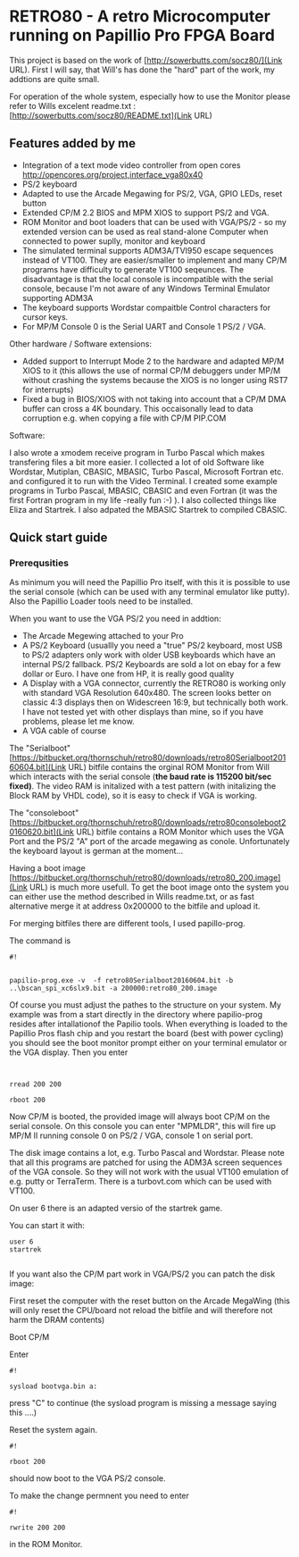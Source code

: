 # RETRO80 - A retro Microcomputer running on Papillio Pro FPGA Board #

This project is based on the work of [http://sowerbutts.com/socz80/](Link URL). First I will say, that Will's  has done the "hard" part of the work, my addtions are quite small. 

For operation of the whole system, especially how to use the Monitor please refer to Wills excelent readme.txt : [http://sowerbutts.com/socz80/README.txt](Link URL)

## Features added by me  ##

- Integration of a text mode video controller from open cores http://opencores.org/project,interface_vga80x40
- PS/2 keyboard
- Adapted to use the Arcade Megawing for PS/2, VGA, GPIO LEDs, reset button
- Extended CP/M 2.2 BIOS and MPM XIOS to support PS/2 and VGA.
- ROM Monitor and boot loaders that can be used with VGA/PS/2 - so my extended version can be used as real stand-alone Computer when connected to power suplly, monitor and keyboard
- The simulated terminal supports ADM3A/TVI950 escape sequences instead of VT100. They are easier/smaller to implement and many CP/M programs have difficulty to generate VT100 seqeunces. The disadvantage is that the local console is incompatible with the serial console, because I'm not aware of any Windows Terminal Emulator supporting ADM3A
- The keyboard supports Wordstar compaitble Control characters for cursor keys. 
- For MP/M Console 0 is the Serial UART and Console 1 PS/2 / VGA. 

Other hardware / Software extensions:

- Added support to Interrupt Mode 2 to the hardware and adapted MP/M XIOS to it (this allows the use of normal CP/M debuggers under MP/M without crashing the systems because the XIOS is no longer using RST7 for interrupts)
- Fixed a bug in BIOS/XIOS with not taking into account that a CP/M DMA buffer can cross a 4K boundary. This occaisonally lead to data corruption e.g. when copying a file with CP/M PIP.COM

Software:

I also wrote a xmodem receive program in Turbo Pascal which makes transfering files a bit more easier.
I collected a lot of old Software like Wordstar, Mutiplan, CBASIC, MBASIC, Turbo Pascal, Microsoft Fortran etc. and configured it to run with the Video Terminal. 
I created some example programs in Turbo Pascal, MBASIC, CBASIC and even Fortran (it was the first Fortran program in my life -really fun :-) ).
I also collected things like Eliza and Startrek. I also adpated the MBASIC Startrek to compiled CBASIC. 

##  Quick start guide ##

### Prerequsities ###
As minimum you will need the Papillio Pro itself, with this it is possible to use the serial console (which can be used with any terminal emulator like putty).
Also the Papillio Loader tools need to be installed.

When you want to use the VGA PS/2 you need in addtion:

* The Arcade Megewing attached to your Pro
* A PS/2 Keyboard (usuallly you need a "true" PS/2 keyboard, most USB to PS/2 adapters only work with older USB keyboards which have an internal PS/2 fallback. PS/2 Keyboards are sold a lot on ebay for a few dollar or Euro. I have one from HP, it is really good quality
* A Display with a VGA connector, currently the RETRO80 is working only with standard VGA Resolution 640x480. The screen looks better on classic 4:3 displays then on Widescreen 16:9, but technically both work. I have not tested yet with other displays than mine, so if you have problems, please let me know. 
* A VGA cable of course




The "Serialboot" [https://bitbucket.org/thornschuh/retro80/downloads/retro80Serialboot20160604.bit](Link URL)  bitfile contains the orginal ROM Monitor from Will which interacts with the serial console (**the baud rate is 115200 bit/sec fixed)**. The video RAM is initalized with a test pattern (with initalizing the Block RAM by VHDL code), so it is easy to check if VGA is working.



The "consoleboot" [https://bitbucket.org/thornschuh/retro80/downloads/retro80consoleboot20160620.bit](Link URL) bitfile contains a ROM Monitor which uses the VGA Port and the PS/2 "A" port of the arcade megawing as conole. Unfortunately the keyboard layout is german at the moment...

Having a boot image  [https://bitbucket.org/thornschuh/retro80/downloads/retro80_200.image](Link URL)  is much more usefull. To get the boot image onto the system you can either use the method described in Wills readme.txt, or as fast alternative merge it at address 0x200000 to the bitfile and upload it.

For merging bitfiles there are different tools, I used papillo-prog.

The command is

```
#!


papilio-prog.exe -v  -f retro80Serialboot20160604.bit -b ..\bscan_spi_xc6slx9.bit -a 200000:retro80_200.image
```

Of course you must adjust the pathes to the structure on your system. My example was from a start directly in the directory where papilio-prog resides after intallationof the Papilio tools.
When everything is loaded to the Papillio Pros flash chip and you restart the board (best with power cycling) you should see the boot monitor prompt either on your terminal emulator or the VGA display.
Then you enter


```


rread 200 200

rboot 200
```

Now CP/M is booted, the provided image will always boot CP/M on the serial console. On this console you can enter "MPMLDR", this will fire up MP/M II running console 0 on PS/2 / VGA, console 1 on serial port.

The disk image contains a lot, e.g. Turbo Pascal and Wordstar. Please note that all this programs are patched for using the ADM3A screen sequences of the VGA console. So they will not work with the usual VT100 emulation of e.g. putty or TerraTerm. There is a turbovt.com which can be used with VT100.

On user 6 there is an adapted versio of the startrek game.

You can start it with:


```
user 6
startrek 
 
```


If you want also the CP/M part work in VGA/PS/2 you can patch the disk image:

First reset the computer with the reset button on the Arcade MegaWing (this will only reset the CPU/board not reload the bitfile and will therefore not harm the DRAM contents)

Boot CP/M

Enter


```
#!

sysload bootvga.bin a:
```

press "C" to continue (the sysload program is missing a message saying this ....)

Reset the system again. 
```
#!

rboot 200 
```
should now boot to the VGA PS/2 console.

To make the change permnent you need to enter 


```
#!

rwrite 200 200 
```

in the ROM Monitor.